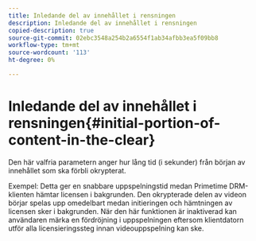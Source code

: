 ```yaml
---
title: Inledande del av innehållet i rensningen
description: Inledande del av innehållet i rensningen
copied-description: true
source-git-commit: 02ebc3548a254b2a6554f1ab34afbb3ea5f09bb8
workflow-type: tm+mt
source-wordcount: '113'
ht-degree: 0%

---
```


# Inledande del av innehållet i rensningen{#initial-portion-of-content-in-the-clear}

Den här valfria parametern anger hur lång tid (i sekunder) från början av innehållet som ska förbli okrypterat.

Exempel: Detta ger en snabbare uppspelningstid medan Primetime DRM-klienten hämtar licensen i bakgrunden. Den okrypterade delen av videon börjar spelas upp omedelbart medan initieringen och hämtningen av licensen sker i bakgrunden. När den här funktionen är inaktiverad kan användaren märka en fördröjning i uppspelningen eftersom klientdatorn utför alla licensieringssteg innan videouppspelning kan ske.
